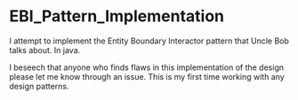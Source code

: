 # EBI_Pattern_Implementation
I attempt to implement the Entity Boundary Interactor pattern that Uncle Bob talks about. In java.

I beseech that anyone who finds flaws in this implementation of the design please let me know through an issue. This is my first time working with any design patterns.
